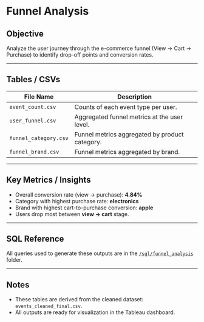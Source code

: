 # Funnel Analysis

## Objective
Analyze the user journey through the e-commerce funnel (View → Cart → Purchase) to identify drop-off points and conversion rates.

---

## Tables / CSVs

| File Name | Description |
|-----------|-------------|
| `event_count.csv` | Counts of each event type per user. |
| `user_funnel.csv` | Aggregated funnel metrics at the user level. |
| `funnel_category.csv` | Funnel metrics aggregated by product category. |
| `funnel_brand.csv` | Funnel metrics aggregated by brand. |

---

## Key Metrics / Insights
- Overall conversion rate (view → purchase): **4.84%**  
- Category with highest purchase rate: **electronics**  
- Brand with highest cart-to-purchase conversion: **apple**  
- Users drop most between **view → cart** stage.  


---

## SQL Reference
All queries used to generate these outputs are in the [`/sql/funnel_analysis`](../../sql/funnel_analysis) folder.

---

## Notes
- These tables are derived from the cleaned dataset: `events_cleaned_final.csv`.
- All outputs are ready for visualization in the Tableau dashboard.
